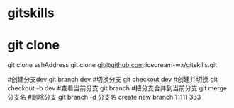 # gitskills
# git clone
git clone sshAddress
git clone git@github.com:icecream-wx/gitskills.git

#创建分支dev
git branch dev
#切换分支
git checkout dev
#创建并切换
git checkout -b dev
#查看当前分支
git branch
#把分支合并到当前分支
git merge 分支名
#删除分支
git branch -d 分支名
create new branch 11111
333

